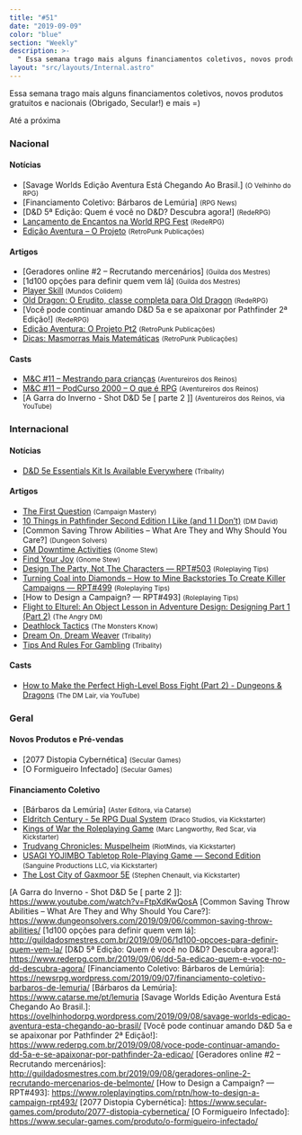 ```yaml
---
title: "#51"
date: "2019-09-09"
color: "blue"
section: "Weekly"
description: >-
  " Essa semana trago mais alguns financiamentos coletivos, novos produtos gratuitos e nacionais (Obrigado, Secular!) e mais =) Até a próxima"
layout: "src/layouts/Internal.astro"
---
```


Essa semana trago mais alguns financiamentos coletivos, novos produtos gratuitos e nacionais (Obrigado, Secular!) e mais =)

Até a próxima

### Nacional

#### Notícias

- [Savage Worlds Edição Aventura Está Chegando Ao Brasil.] <small>(O Velhinho do RPG)</small>
- [Financiamento Coletivo: Bárbaros de Lemúria] <small>(RPG News)</small>
- [D&amp;D 5ª Edição: Quem é você no D&amp;D? Descubra agora!] <small>(RedeRPG)</small>
- [Lançamento de Encantos na World RPG Fest] <small>(RedeRPG)</small>
- [Edição Aventura – O Projeto] <small>(RetroPunk Publicações)</small>

#### Artigos

- [Geradores online #2 – Recrutando mercenários] <small>(Guilda dos Mestres)</small>
- [1d100 opções para definir quem vem lá] <small>(Guilda dos Mestres)</small>
- [Player Skill] <small>(Mundos Colidem)</small>
- [Old Dragon: O Erudito, classe completa para Old Dragon] <small>(RedeRPG)</small>
- [Você pode continuar amando D&amp;D 5a e se apaixonar por Pathfinder 2ª Edição!] <small>(RedeRPG)</small>
- [Edição Aventura: O Projeto Pt2] <small>(RetroPunk Publicações)</small>
- [Dicas: Masmorras Mais Matemáticas] <small>(RetroPunk Publicações)</small>

#### Casts

- [M&amp;C #11 – Mestrando para crianças] <small>(Aventureiros dos Reinos)</small>
- [M&amp;C #11 – PodCurso 2000 – O que é RPG] <small>(Aventureiros dos Reinos)</small>
- [A Garra do Inverno - Shot D&amp;D 5e [ parte 2 ]] <small>(Aventureiros dos Reinos, via YouTube)</small>

### Internacional

#### Notícias

- [D&amp;D 5e Essentials Kit Is Available Everywhere] <small>(Tribality)</small>

#### Artigos

- [The First Question] <small>(Campaign Mastery)</small>
- [10 Things in Pathfinder Second Edition I Like (and 1 I Don’t)] <small>(DM David)</small>
- [Common Saving Throw Abilities – What Are They and Why Should You Care?] <small>(Dungeon Solvers)</small>
- [GM Downtime Activities] <small>(Gnome Stew)</small>
- [Find Your Joy] <small>(Gnome Stew)</small>
- [Design The Party, Not The Characters — RPT#503] <small>(Roleplaying Tips)</small>
- [Turning Coal into Diamonds – How to Mine Backstories To Create Killer Campaigns — RPT#499] <small>(Roleplaying Tips)</small>
- [How to Design a Campaign? — RPT#493] <small>(Roleplaying Tips)</small>
- [Flight to Elturel: An Object Lesson in Adventure Design: Designing Part 1 (Part 2)] <small>(The Angry DM)</small>
- [Deathlock Tactics] <small>(The Monsters Know)</small>
- [Dream On, Dream Weaver] <small>(Tribality)</small>
- [Tips And Rules For Gambling] <small>(Tribality)</small>

#### Casts

- [How to Make the Perfect High-Level Boss Fight (Part 2) - Dungeons &amp; Dragons] <small>(The DM Lair, via YouTube)</small>

### Geral

#### Novos Produtos e Pré-vendas

- [2077 Distopia Cybernética] <small>(Secular Games)</small>
- [O Formigueiro Infectado] <small>(Secular Games)</small>

#### Financiamento Coletivo

- [Bárbaros da Lemúria] <small>(Aster Editora, via Catarse)</small>
- [Eldritch Century - 5e RPG Dual System] <small>(Draco Studios, via Kickstarter)</small>
- [Kings of War the Roleplaying Game] <small>(Marc Langworthy, Red Scar, via Kickstarter)</small>
- [Trudvang Chronicles: Muspelheim] <small>(RiotMinds, via Kickstarter)</small>
- [USAGI YOJIMBO Tabletop Role-Playing Game — Second Edition] <small>(Sanguine Productions LLC, via Kickstarter)</small>
- [The Lost City of Gaxmoor 5E] <small>(Stephen Chenault, via Kickstarter)</small>

[flight to elturel: an object lesson in adventure design: designing part 1 (part 2)]: https://theangrygm.com/flight-to-elturel-part-2/
[gm downtime activities]: https://gnomestew.com/gm-downtime-activities/
[edição aventura – o projeto]: https://retropunk.com.br/editora/edicao-aventura-o-projeto/
[m&amp;c #11 – mestrando para crianças]: http://aventureirosdosreinos.com/mc-11-mestrando-para-criancas/
[deathlock tactics]: http://themonstersknow.com/deathlock-tactics/
[design the party, not the characters — rpt#503]: https://www.roleplayingtips.com/rptn/design-the-party-not-the-characters-rpt503/
[d&amp;d 5e essentials kit is available everywhere]: https://www.tribality.com/2019/09/03/dd-5e-essentials-kit-is-available-everywhere/
[player skill]: https://www.mundoscolidem.com.br/player-skill/
[how to make the perfect high-level boss fight (part 2) - dungeons &amp; dragons]: https://www.youtube.com/watch?v=qoWr6PMPlhg
[10 things in pathfinder second edition i like (and 1 i don’t)]: https://dmdavid.com/tag/10-things-in-pathfinder-second-edition-i-like-and-1-i-dont/
[lançamento de encantos na world rpg fest]: https://www.rederpg.com.br/2019/09/03/lancamento-de-encantos-na-world-rpg-fest/
[dream on, dream weaver]: https://www.tribality.com/2019/09/03/dream-on-dream-weaver/
[eldritch century - 5e rpg dual system]: https://www.kickstarter.com/projects/dracostudios/eldritchcenturycorebook
[kings of war the roleplaying game]: https://www.kickstarter.com/projects/1178384921/kings-of-war-the-roleplaying-game
[usagi yojimbo tabletop role-playing game — second edition]: https://www.kickstarter.com/projects/sanguine/usagi-yojimbo-tabletop-role-playing-game-second-edition
[trudvang chronicles: muspelheim]: https://www.kickstarter.com/projects/riotminds/trudvang-chronicles-muspelheim
[the lost city of gaxmoor 5e]: https://www.kickstarter.com/projects/676918054/the-lost-city-of-gaxmoor-5e
[edição aventura: o projeto pt2]: https://retropunk.com.br/editora/edicao-aventura-o-projeto-pt2/
[the first question]: http://www.campaignmastery.com/blog/the-first-question/
[turning coal into diamonds – how to mine backstories to create killer campaigns — rpt#499]: https://www.roleplayingtips.com/rptn/turning-coal-into-diamonds-how-to-mine-backstories-to-create-killer-campaigns-rpt499/
[m&amp;c #11 – podcurso 2000 – o que é rpg]: http://aventureirosdosreinos.com/mc-11-podcurso-2000-o-que-e-rpg/
[dicas: masmorras mais matemáticas]: https://retropunk.com.br/editora/dicas-masmorras-mais-matematicas/
[old dragon: o erudito, classe completa para old dragon]: https://www.rederpg.com.br/2019/09/05/old-dragon-o-erudito-classe-completa-para-old-dragon/
[tips and rules for gambling]: https://www.tribality.com/2019/09/06/tips-and-rules-for-gambling/
[find your joy]: https://gnomestew.com/find-your-joy/

[A Garra do Inverno - Shot D&amp;D 5e [ parte 2 ]]: https://www.youtube.com/watch?v=FtpXdKwQosA
[Common Saving Throw Abilities – What Are They and Why Should You Care?]: https://www.dungeonsolvers.com/2019/09/06/common-saving-throw-abilities/
[1d100 opções para definir quem vem lá]: http://guildadosmestres.com.br/2019/09/06/1d100-opcoes-para-definir-quem-vem-la/
[D&amp;D 5ª Edição: Quem é você no D&amp;D? Descubra agora!]: https://www.rederpg.com.br/2019/09/06/dd-5a-edicao-quem-e-voce-no-dd-descubra-agora/
[Financiamento Coletivo: Bárbaros de Lemúria]: https://newsrpg.wordpress.com/2019/09/07/financiamento-coletivo-barbaros-de-lemuria/
[Bárbaros da Lemúria]: https://www.catarse.me/pt/lemuria
[Savage Worlds Edição Aventura Está Chegando Ao Brasil.]: https://ovelhinhodorpg.wordpress.com/2019/09/08/savage-worlds-edicao-aventura-esta-chegando-ao-brasil/
[Você pode continuar amando D&amp;D 5a e se apaixonar por Pathfinder 2ª Edição!]: https://www.rederpg.com.br/2019/09/08/voce-pode-continuar-amando-dd-5a-e-se-apaixonar-por-pathfinder-2a-edicao/
[Geradores online #2 – Recrutando mercenários]: http://guildadosmestres.com.br/2019/09/08/geradores-online-2-recrutando-mercenarios-de-belmonte/
[How to Design a Campaign? — RPT#493]: https://www.roleplayingtips.com/rptn/how-to-design-a-campaign-rpt493/
[2077 Distopia Cybernética]: https://www.secular-games.com/produto/2077-distopia-cybernetica/
[O Formigueiro Infectado]: https://www.secular-games.com/produto/o-formigueiro-infectado/
